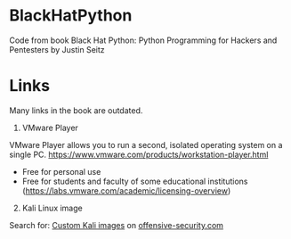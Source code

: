 # BlackHatPython
Code from book Black Hat Python: Python Programming for Hackers and Pentesters by Justin Seitz

# Links

Many links in the book are outdated.

1. VMware Player

VMware Player allows you to run a second, isolated operating system on a single PC.
https://www.vmware.com/products/workstation-player.html
* Free for personal use
* Free for students and faculty of some educational institutions
(https://labs.vmware.com/academic/licensing-overview)

2. Kali Linux image

Search for:  [Custom Kali images](https://www.google.com/search?source=hp&ei=G2tKW-jfJ6XH_Qa0k7CgAg&q=site%3Aoffensive-security.com++download+Kali+Linux+custom+images&oq=site%3Aoffensive-security.com++download+Kali+Linux+custom+images&gs_l=psy-ab.3...19321.58283.0.59037.87.42.45.0.0.0.119.2593.40j2.42.0....0...1c.1.64.psy-ab..0.5.388...0j0i131k1j0i3k1j0i10k1.0.hl7crhpots8) on [offensive-security.com](https://www.offensive-security.com)
